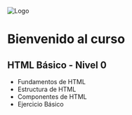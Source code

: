 
![Logo](https://dev-to-uploads.s3.amazonaws.com/uploads/articles/th5xamgrr6se0x5ro4g6.png)


# Bienvenido al curso

## HTML Básico - Nivel 0
- Fundamentos de HTML
- Estructura de HTML
- Componentes de HTML
- Ejercicio Básico